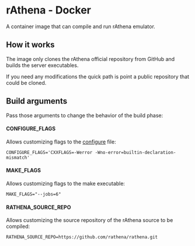 # rAthena - Docker

A container image that can compile and run rAthena emulator.

## How it works

The image only clones the rAthena official repository from GitHub and builds the server executables.

If you need any modifications the quick path is point a public repository that could be cloned.

## Build arguments

Pass those arguments to change the behavior of the build phase: 

#### CONFIGURE_FLAGS

Allows customizing flags to the [configure](https://github.com/rathena/rathena/blob/master/configure) file:

```
CONFIGURE_FLAGS='CXXFLAGS=-Werror -Wno-error=builtin-declaration-mismatch'
```

#### MAKE_FLAGS

Allows customizing flags to the make executable:
```
MAKE_FLAGS="--jobs=6"
```
#### RATHENA_SOURCE_REPO

Allows customizing the source repository of the rAthena source to be compiled:
```
RATHENA_SOURCE_REPO=https://github.com/rathena/rathena.git
```


